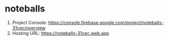 # noteballs

1. Project Console: https://console.firebase.google.com/project/noteballs-31cec/overview
2. Hosting URL: https://noteballs-31cec.web.app
